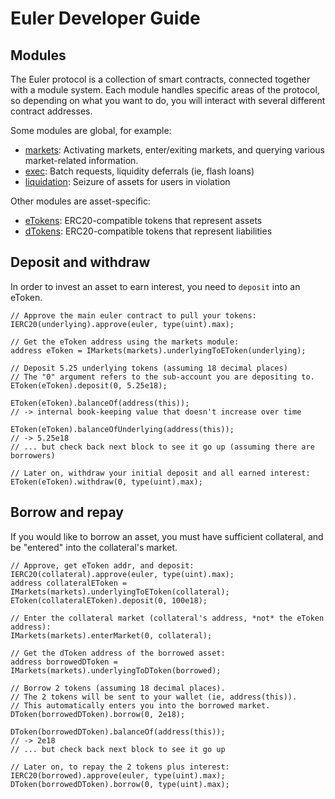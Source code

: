 # Euler Developer Guide

## Modules

The Euler protocol is a collection of smart contracts, connected together with a module system. Each module handles specific areas of the protocol, so depending on what you want to do, you will interact with several different contract addresses.

Some modules are global, for example:

* [markets](#markets): Activating markets, enter/exiting markets, and querying various market-related information.
* [exec](#exec): Batch requests, liquidity deferrals (ie, flash loans)
* [liquidation](#liquidation): Seizure of assets for users in violation

Other modules are asset-specific:

* [eTokens](#eTokens): ERC20-compatible tokens that represent assets
* [dTokens](#dTokens): ERC20-compatible tokens that represent liabilities


## Deposit and withdraw

In order to invest an asset to earn interest, you need to `deposit` into an eToken.

    // Approve the main euler contract to pull your tokens:
    IERC20(underlying).approve(euler, type(uint).max);

    // Get the eToken address using the markets module:
    address eToken = IMarkets(markets).underlyingToEToken(underlying);

    // Deposit 5.25 underlying tokens (assuming 18 decimal places)
    // The "0" argument refers to the sub-account you are depositing to.
    EToken(eToken).deposit(0, 5.25e18);

    EToken(eToken).balanceOf(address(this));
    // -> internal book-keeping value that doesn't increase over time

    EToken(eToken).balanceOfUnderlying(address(this));
    // -> 5.25e18
    // ... but check back next block to see it go up (assuming there are borrowers)

    // Later on, withdraw your initial deposit and all earned interest:
    EToken(eToken).withdraw(0, type(uint).max);


## Borrow and repay

If you would like to borrow an asset, you must have sufficient collateral, and be "entered" into the collateral's market.

    // Approve, get eToken addr, and deposit:
    IERC20(collateral).approve(euler, type(uint).max);
    address collateralEToken = IMarkets(markets).underlyingToEToken(collateral);
    EToken(collateralEToken).deposit(0, 100e18);

    // Enter the collateral market (collateral's address, *not* the eToken address):
    IMarkets(markets).enterMarket(0, collateral);

    // Get the dToken address of the borrowed asset:
    address borrowedDToken = IMarkets(markets).underlyingToDToken(borrowed);

    // Borrow 2 tokens (assuming 18 decimal places).
    // The 2 tokens will be sent to your wallet (ie, address(this)).
    // This automatically enters you into the borrowed market.
    DToken(borrowedDToken).borrow(0, 2e18);

    DToken(borrowedDToken).balanceOf(address(this));
    // -> 2e18
    // ... but check back next block to see it go up

    // Later on, to repay the 2 tokens plus interest:
    IERC20(borrowed).approve(euler, type(uint).max);
    DToken(borrowedDToken).borrow(0, type(uint).max);
